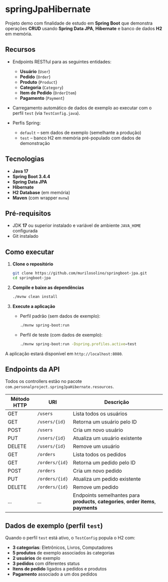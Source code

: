 # springJpaHibernate

Projeto demo com finalidade de estudo em **Spring Boot** que demonstra operações **CRUD** usando **Spring Data JPA**, **Hibernate** e banco de dados **H2** em memória.

## Recursos

- Endpoints RESTful para as seguintes entidades:
    - **Usuário** (`User`)
    - **Pedido** (`Order`)
    - **Produto** (`Product`)
    - **Categoria** (`Category`)
    - **Item de Pedido** (`OrderItem`)
    - **Pagamento** (`Payment`)

- Carregamento automático de dados de exemplo ao executar com o perfil `test` (via `TestConfig.java`).
- Perfis Spring:
    - `default` – sem dados de exemplo (semelhante a produção)
    - `test` – banco H2 em memória pré-populado com dados de demonstração

## Tecnologias

- **Java 17**
- **Spring Boot 3.4.4**
- **Spring Data JPA**
- **Hibernate**
- **H2 Database** (em memória)
- **Maven** (com wrapper `mvnw`)

## Pré-requisitos

- JDK **17** ou superior instalado e variável de ambiente `JAVA_HOME` configurada
- Git instalado

## Como executar

1. **Clone o repositório**
   ```bash
   git clone https://github.com/murilosolino/springboot-jpa.git
   cd springboot-jpa
   ```

2. **Compile e baixe as dependências**
   ```bash
   ./mvnw clean install
   ```

3. **Execute a aplicação**

    - Perfil padrão (sem dados de exemplo):
      ```bash
      ./mvnw spring-boot:run
      ```

    - Perfil de teste (com dados de exemplo):
      ```bash
      ./mvnw spring-boot:run -Dspring.profiles.active=test
      ```

A aplicação estará disponível em `http://localhost:8080`.

## Endpoints da API

Todos os controllers estão no pacote `com.personalproject.springJpaHibernate.resources`.

| Método HTTP | URI                | Descrição                                |
|-------------|--------------------|------------------------------------------|
| GET         | `/users`           | Lista todos os usuários                  |
| GET         | `/users/{id}`      | Retorna um usuário pelo ID               |
| POST        | `/users`           | Cria um novo usuário                     |
| PUT         | `/users/{id}`      | Atualiza um usuário existente            |
| DELETE      | `/users/{id}`      | Remove um usuário                        |
| GET         | `/orders`          | Lista todos os pedidos                   |
| GET         | `/orders/{id}`     | Retorna um pedido pelo ID                |
| POST        | `/orders`          | Cria um novo pedido                      |
| PUT         | `/orders/{id}`     | Atualiza um pedido existente             |
| DELETE      | `/orders/{id}`     | Remove um pedido                         |
| ...         | ...                | Endpoints semelhantes para **products**, **categories**, **order items**, **payments** |

## Dados de exemplo (perfil `test`)

Quando o perfil `test` está ativo, o `TestConfig` popula o H2 com:

- **3 categorias**: Eletrônicos, Livros, Computadores
- **5 produtos** de exemplo associados às categorias
- **2 usuários** de exemplo
- **3 pedidos** com diferentes status
- **Itens de pedido** ligados a pedidos e produtos
- **Pagamento** associado a um dos pedidos
